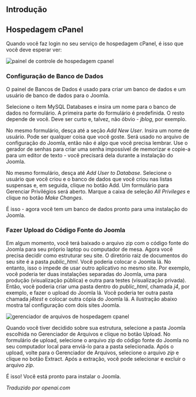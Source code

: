 <!-- Filename: J4.x:Hosting_Setup / Display title: Hospedagem cPanel -->

## Introdução

## Hospedagem cPanel

Quando você faz login no seu serviço de hospedagem cPanel, é isso que você deve esperar ver:

![painel de controle de hospedagem cpanel](../../../en/images/hosting/cpanel-hosting.png)

### Configuração de Banco de Dados

O painel de Bancos de Dados é usado para criar um banco de dados e um usuário de banco de dados para o Joomla.

Selecione o item MySQL Databases e insira um nome para o banco de dados no formulário. A primeira parte do formulário é predefinida. O resto depende de você. Deve ser curto e, talvez, não óbvio - *jblog*, por exemplo.

No mesmo formulário, desça até a seção *Add New User*. Insira um nome de usuário. Pode ser qualquer coisa que você goste. Será usado no arquivo de configuração do Joomla, então não é algo que você precisa lembrar. Use o gerador de senhas para criar uma senha impossível de memorizar e copie-a para um editor de texto - você precisará dela durante a instalação do Joomla.

No mesmo formulário, desça até *Add User to Database*. Selecione o usuário que você criou e o banco de dados que você criou nas listas suspensas e, em seguida, clique no botão Add. Um formulário para Gerenciar Privilégios será aberto. Marque a caixa de seleção *All Privileges* e clique no botão *Make Changes*.

É isso - agora você tem um banco de dados pronto para uma instalação do Joomla.

### Fazer Upload do Código Fonte do Joomla

Em algum momento, você terá baixado o arquivo zip com o código fonte do Joomla para seu próprio laptop ou computador de mesa. Agora você precisa decidir como estruturar seu site. O diretório raiz de documentos do seu site é a pasta *public_html*. Você poderia colocar o Joomla lá. No entanto, isso o impede de usar outro aplicativo no mesmo site. Por exemplo, você poderia ter duas instalações separadas do Joomla, uma para produção (visualização pública) e outra para testes (visualização privada). Então, você poderia criar uma pasta dentro do *public_html*, chamada *j4*, por exemplo, e fazer o upload do Joomla lá. Você poderia ter outra pasta chamada *j4test* e colocar outra cópia do Joomla lá. A ilustração abaixo mostra tal configuração com dois sites Joomla.

![gerenciador de arquivos de hospedagem cpanel](../../../en/images/hosting/cpanel-file-manager.png)

Quando você tiver decidido sobre sua estrutura, selecione a pasta Joomla escolhida no Gerenciador de Arquivos e clique no botão Upload. No formulário de upload, selecione o arquivo zip do código fonte do Joomla no seu computador local para enviá-lo para a pasta selecionada. Após o upload, volte para o Gerenciador de Arquivos, selecione o arquivo *zip* e clique no botão Extract. Após a extração, você pode selecionar e excluir o arquivo *zip*.

É isso! Você está pronto para instalar o Joomla.

*Traduzido por openai.com*

